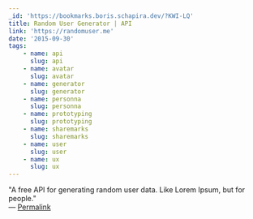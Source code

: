 ```yaml
---
_id: 'https://bookmarks.boris.schapira.dev/?KWI-LQ'
title: Random User Generator | API
link: 'https://randomuser.me'
date: '2015-09-30'
tags:
    - name: api
      slug: api
    - name: avatar
      slug: avatar
    - name: generator
      slug: generator
    - name: personna
      slug: personna
    - name: prototyping
      slug: prototyping
    - name: sharemarks
      slug: sharemarks
    - name: user
      slug: user
    - name: ux
      slug: ux
---
```


&quot;A free API for generating random user data. Like Lorem Ipsum, but for
people.&quot; <br>&#8212;
<a href="https://bookmarks.boris.schapira.dev/?KWI-LQ" title="Permalink">Permalink</a>
